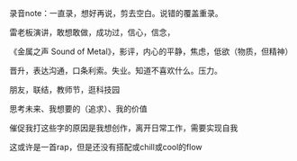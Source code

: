 录音note：一直录，想好再说，剪去空白。说错的覆盖重录。



雷老板演讲，敢想敢做，成功过，信心，信念，

《金属之声 Sound of Metal》，影评，内心的平静，焦虑，低欲（物质，但精神）

晋升，表达沟通，口条利索。失业。知道不喜欢什么。压力。

朋友，联结，教师节，逛科技园

思考未来、我想要的（追求）、我的价值





催促我打这些字的原因是我想创作，离开日常工作，需要实现自我

这或许是一首rap，但是还没有搭配或chill或cool的flow






